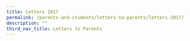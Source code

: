 ```yaml
---
title: Letters 2017
permalink: /parents-and-students/letters-to-parents/letters-2017/
description: ""
third_nav_title: Letters to Parents
---
```


